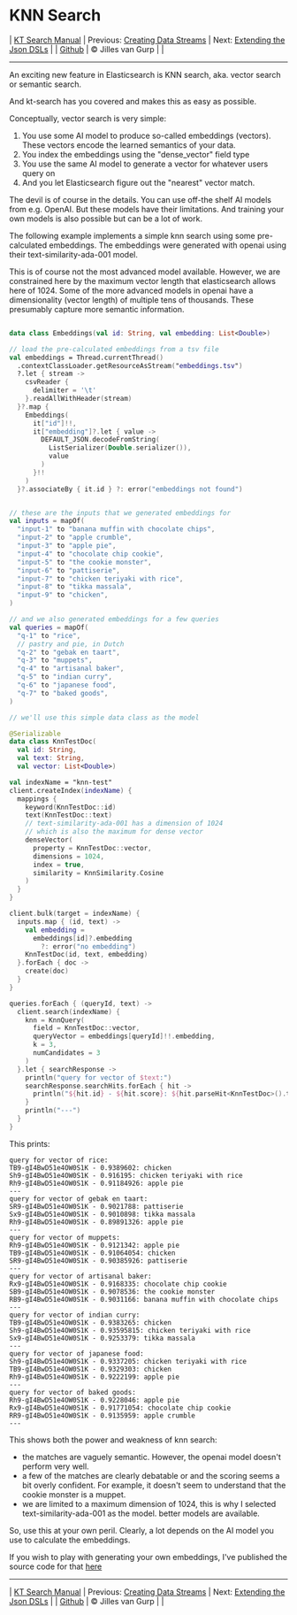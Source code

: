 # KNN Search 

| [KT Search Manual](README.md) | Previous: [Creating Data Streams](DataStreams.md) | Next: [Extending the Json DSLs](ExtendingTheDSL.md) |
| [Github](https://github.com/jillesvangurp/kt-search) | &copy; Jilles van Gurp |  |

---                

An exciting new feature in Elasticsearch is KNN search, aka. vector search or semantic search.

And kt-search has you covered and makes this as easy as possible.

Conceptually, vector search is very simple:

1. You use some AI model to produce so-called embeddings (vectors). 
These vectors encode the learned semantics of your data.
1. You index the embeddings using the "dense_vector" field type
1. You use the same AI model to generate a vector for whatever users query on
1. And you let Elasticsearch figure out the "nearest" vector match.

The devil is of course in the details. You can use off-the shelf AI models from e.g. OpenAI. But these 
models have their limitations. And training your own models is also possible but can be a lot of work.
        
The following example implements a simple knn search using some pre-calculated embeddings.
The embeddings were generated with openai using their text-similarity-ada-001 model.

This is of course not the most advanced model available. However, we are constrained here by the maximum vector length
that elasticsearch allows here of 1024. Some of the more advanced models in openai have a dimensionality 
(vector length) of multiple tens of thousands. These presumably capture more semantic information.

```kotlin

data class Embeddings(val id: String, val embedding: List<Double>)

// load the pre-calculated embeddings from a tsv file
val embeddings = Thread.currentThread()
  .contextClassLoader.getResourceAsStream("embeddings.tsv")
  ?.let { stream ->
    csvReader {
      delimiter = '\t'
    }.readAllWithHeader(stream)
  }?.map {
    Embeddings(
      it["id"]!!,
      it["embedding"]?.let { value ->
        DEFAULT_JSON.decodeFromString(
          ListSerializer(Double.serializer()),
          value
        )
      }!!
    )
  }?.associateBy { it.id } ?: error("embeddings not found")


// these are the inputs that we generated embeddings for
val inputs = mapOf(
  "input-1" to "banana muffin with chocolate chips",
  "input-2" to "apple crumble",
  "input-3" to "apple pie",
  "input-4" to "chocolate chip cookie",
  "input-5" to "the cookie monster",
  "input-6" to "pattiserie",
  "input-7" to "chicken teriyaki with rice",
  "input-8" to "tikka massala",
  "input-9" to "chicken",
)

// and we also generated embeddings for a few queries
val queries = mapOf(
  "q-1" to "rice",
  // pastry and pie, in Dutch
  "q-2" to "gebak en taart",
  "q-3" to "muppets",
  "q-4" to "artisanal baker",
  "q-5" to "indian curry",
  "q-6" to "japanese food",
  "q-7" to "baked goods",
)

// we'll use this simple data class as the model

@Serializable
data class KnnTestDoc(
  val id: String,
  val text: String,
  val vector: List<Double>)

val indexName = "knn-test"
client.createIndex(indexName) {
  mappings {
    keyword(KnnTestDoc::id)
    text(KnnTestDoc::text)
    // text-similarity-ada-001 has a dimension of 1024
    // which is also the maximum for dense vector
    denseVector(
      property = KnnTestDoc::vector,
      dimensions = 1024,
      index = true,
      similarity = KnnSimilarity.Cosine
    )
  }
}

client.bulk(target = indexName) {
  inputs.map { (id, text) ->
    val embedding =
      embeddings[id]?.embedding
        ?: error("no embedding")
    KnnTestDoc(id, text, embedding)
  }.forEach { doc ->
    create(doc)
  }
}

queries.forEach { (queryId, text) ->
  client.search(indexName) {
    knn = KnnQuery(
      field = KnnTestDoc::vector,
      queryVector = embeddings[queryId]!!.embedding,
      k = 3,
      numCandidates = 3
    )
  }.let { searchResponse ->
    println("query for vector of $text:")
    searchResponse.searchHits.forEach { hit ->
      println("${hit.id} - ${hit.score}: ${hit.parseHit<KnnTestDoc>().text}")
    }
    println("---")
  }
}
```

This prints:

```text
query for vector of rice:
TB9-gI4BwD51e4OW0S1K - 0.9389602: chicken
Sh9-gI4BwD51e4OW0S1K - 0.916195: chicken teriyaki with rice
Rh9-gI4BwD51e4OW0S1K - 0.91184926: apple pie
---
query for vector of gebak en taart:
SR9-gI4BwD51e4OW0S1K - 0.9021788: pattiserie
Sx9-gI4BwD51e4OW0S1K - 0.9010898: tikka massala
Rh9-gI4BwD51e4OW0S1K - 0.89891326: apple pie
---
query for vector of muppets:
Rh9-gI4BwD51e4OW0S1K - 0.9121342: apple pie
TB9-gI4BwD51e4OW0S1K - 0.91064054: chicken
SR9-gI4BwD51e4OW0S1K - 0.90385926: pattiserie
---
query for vector of artisanal baker:
Rx9-gI4BwD51e4OW0S1K - 0.9168335: chocolate chip cookie
SB9-gI4BwD51e4OW0S1K - 0.9078536: the cookie monster
RB9-gI4BwD51e4OW0S1K - 0.9031166: banana muffin with chocolate chips
---
query for vector of indian curry:
TB9-gI4BwD51e4OW0S1K - 0.9383265: chicken
Sh9-gI4BwD51e4OW0S1K - 0.93595815: chicken teriyaki with rice
Sx9-gI4BwD51e4OW0S1K - 0.9253379: tikka massala
---
query for vector of japanese food:
Sh9-gI4BwD51e4OW0S1K - 0.9337205: chicken teriyaki with rice
TB9-gI4BwD51e4OW0S1K - 0.9329303: chicken
Rh9-gI4BwD51e4OW0S1K - 0.9222199: apple pie
---
query for vector of baked goods:
Rh9-gI4BwD51e4OW0S1K - 0.9228046: apple pie
Rx9-gI4BwD51e4OW0S1K - 0.91771054: chocolate chip cookie
RR9-gI4BwD51e4OW0S1K - 0.9135959: apple crumble
---
```

This shows both the power and weakness of knn search:

- the matches are vaguely semantic. However, the openai model doesn't perform very well.
- a few of the matches are clearly debatable or and the scoring seems a bit overly confident. For example, 
it doesn't seem to understand that the cookie monster is a muppet. 
- we are limited to a maximum dimension of 1024, this is why I selected text-similarity-ada-001 as the model.
better models are available.

So, use this at your own peril. Clearly, a lot depends on the AI model you use to calculate the embeddings.

If you wish to play with generating your own embeddings, I've published the source code for that 
[here](https://github.com/jillesvangurp/openai-embeddings-processor)



---

| [KT Search Manual](README.md) | Previous: [Creating Data Streams](DataStreams.md) | Next: [Extending the Json DSLs](ExtendingTheDSL.md) |
| [Github](https://github.com/jillesvangurp/kt-search) | &copy; Jilles van Gurp |  |